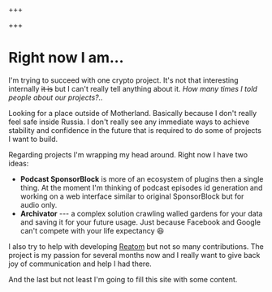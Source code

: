 +++

+++

# Right now I am...

I'm trying to succeed with one crypto project. It's not that interesting internally ~~it is~~ but I can't really tell anything about it. *How many times I told people about our projects?..*

Looking for a place outside of Motherland. Basically because I don't really feel safe inside Russia. I don't really see any immediate ways to achieve stability and confidence in the future that is required to do some of projects I want to build.

Regarding projects I'm wrapping my head around. Right now I have two ideas:
- **Podcast SponsorBlock** is more of an ecosystem of plugins then a single thing. At the moment I'm thinking of podcast episodes id generation and working on a web interface similar to original SponsorBlock but for audio only.
- **Archivator** --- a complex solution crawling walled gardens for your data and saving it for your future usage. Just because Facebook and Google can't compete with your life expectancy 😆

I also try to help with developing [Reatom](https://reatom.dev) but not so many contributions. The project is my passion for several months now and I really want to give back joy of communication and help I had there.

And the last but not least I'm going to fill this site with some content.